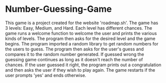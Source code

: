 # Number-Guessing-Game
  This game is a project created for the website 'roadmap.sh'. The game has 3 levels: Easy, Medium, and Hard. Each level has different chances. The game runs a welcome function to welcome the user and prints the various kinds of levels. The program then asks for the desired level and the game begins. The program imported a random library to get random numbers for the users to guess. The program then asks for the user's guess and compares it to the random number generated. If guessed wrong the guessing game continues as long as it doesn't reach the number of chances. If the user guessed it right, the program prints out a congratulation and then asks the user if they wish to play again. The game restarts if the user prompts 'yes' and ends otherwise.
